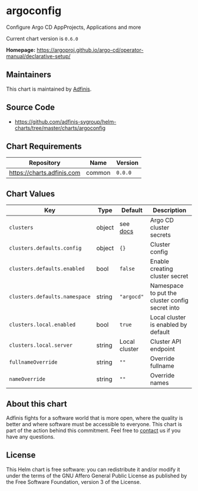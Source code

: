 argoconfig
==========
Configure Argo CD AppProjects, Applications and more

Current chart version is `0.6.0`


**Homepage:** <https://argoproj.github.io/argo-cd/operator-manual/declarative-setup/>


## Maintainers
This chart is maintained by [Adfinis](https://adfinis.com/?pk_campaign=github&pk_kwd=helm-charts).


## Source Code

* <https://github.com/adfinis-sygroup/helm-charts/tree/master/charts/argoconfig>


## Chart Requirements


| Repository | Name | Version |
|------------|------|---------|
| https://charts.adfinis.com | common | `0.0.0` |
## Chart Values


| Key | Type | Default | Description |
|-----|------|---------|-------------|
| `clusters` | object | see [docs](https://argoproj.github.io/argo-cd/operator-manual/declarative-setup/#clusters) | Argo CD cluster secrets |
| `clusters.defaults.config` | object | `{}` | Cluster config |
| `clusters.defaults.enabled` | bool | `false` | Enable creating cluster secret |
| `clusters.defaults.namespace` | string | `"argocd"` | Namespace to put the cluster config secret into |
| `clusters.local.enabled` | bool | `true` | Local cluster is enabled by default |
| `clusters.local.server` | string | Local cluster | Cluster API endpoint |
| `fullnameOverride` | string | `""` | Override fullname |
| `nameOverride` | string | `""` | Override names |

## About this chart

Adfinis fights for a software world that is more open, where the quality is
better and where software must be accessible to everyone. This chart
is part of the action behind this commitment. Feel free to
[contact](https://adfinis.com/kontakt/?pk_campaign=github&pk_kwd=helm-charts)
us if you have any questions.

## License

This Helm chart is free software: you can redistribute it and/or modify it under the terms
of the GNU Affero General Public License as published by the Free Software Foundation,
version 3 of the License.
